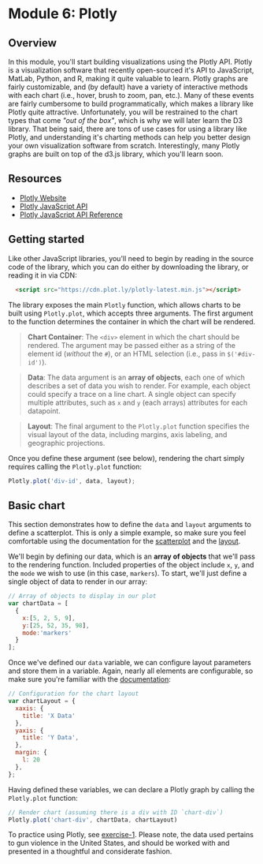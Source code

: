 # Module 6: Plotly

## Overview
In this module, you'll start building visualizations using the Plotly API. Plotly is a visualization software that recently open-sourced it's API to JavaScript, MatLab, Python, and R, making it quite valuable to learn. Plotly graphs are fairly customizable, and (by default) have a variety of interactive methods with each chart (i.e., hover, brush to zoom, pan, etc.). Many of these events are fairly cumbersome to build programmatically, which makes a library like Plotly quite attractive. Unfortunately, you will be restrained to the chart types that come _"out of the box"_, which is why we will later learn the D3 library. That being said, there are tons of use cases for using a library like Plotly, and understanding it's charting methods can help you better design your own visualization software from scratch. Interestingly, many Plotly graphs are built on top of the d3.js library, which you'll learn soon.

<!-- START doctoc -->

<!-- END doctoc -->

## Resources

- [Plotly Website](https://plot.ly/)
- [Plotly JavaScript API](https://plot.ly/javascript/)
- [Plotly JavaScript API Reference](https://plot.ly/javascript/reference/)

## Getting started
Like other JavaScript libraries, you'll need to begin by reading in the source code of the library, which you can do either by downloading the library, or reading it in via CDN:

```html
  <script src="https://cdn.plot.ly/plotly-latest.min.js"></script>
```

The library exposes the main `Plotly` function, which allows charts to be built using `Plotly.plot`, which accepts three arguments. The first argument to the function determines the container in which the chart will be rendered.

>**Chart Container**: The `<div>` element in which the chart should be rendered. The argument may be passed either as a string of the element id (_without_ the `#`), or an HTML selection (i.e., pass in `$('#div-id')`).

>**Data**: The data argument is an **array of objects**, each one of which describes a set of data you wish to render. For example, each object could specify a trace on a line chart. A single object can specify multiple attributes, such as `x` and `y` (each arrays) attributes for each datapoint.

>**Layout**: The final argument to the `Plotly.plot` function specifies the visual layout of the data, including margins, axis labeling, and geographic projections.


Once you define these argument (see below), rendering the chart simply requires calling the `Plotly.plot` function:

```javascript
Plotly.plot('div-id', data, layout);
```
## Basic chart
This section demonstrates how to define the `data` and `layout` arguments to define a scatterplot. This is only a simple example, so make sure you feel comfortable using the documentation for the [scatterplot](https://plot.ly/javascript/reference/#scatter) and the [layout](https://plot.ly/javascript/reference/#layout).

We'll begin by defining our data, which is an **array of objects** that we'll pass to the rendering function. Included properties of the object include `x`, `y`, and the `mode` we wish to use (in this case, `markers`). To start, we'll just define a single object of data to render in our array:

```javascript
// Array of objects to display in our plot
var chartData = [
  {
    x:[5, 2, 5, 9],
    y:[25, 52, 35, 98],
    mode:'markers'
  }
];
```

Once we've defined our `data` variable, we can configure layout parameters and store them in a variable. Again, nearly all elements are configurable, so make sure you're familiar with the [documentation](https://plot.ly/javascript/reference/#layout):

```javascript
// Configuration for the chart layout
var chartLayout = {
  xaxis: {
    title: 'X Data'
  },
  yaxis: {
    title: 'Y Data',
  },
  margin: {
    l: 20
  },
};
```

Having defined these variables, we can declare a Plotly graph by calling the `Plotly.plot` function:

```javascript
// Render chart (assuming there is a div with ID `chart-div`)
Plotly.plot('chart-div', chartData, chartLayout)
```

To practice using Plotly, see [exercise-1](exercise-1). Please note, the data used pertains to gun violence in the United States, and should be worked with and presented in a thoughtful and considerate fashion.
